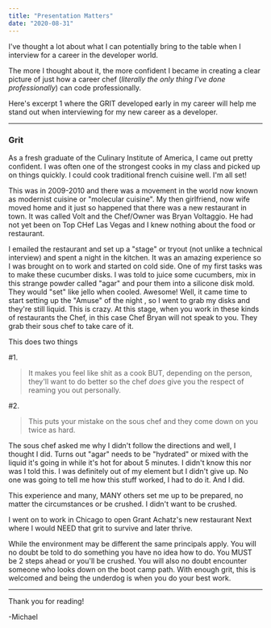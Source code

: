 ```yaml
---
title: "Presentation Matters"
date: "2020-08-31"
---
```


I've thought a lot about what I can potentially bring to the table when I interview for a career in the developer world.

The more I thought about it, the more confident I became in creating a clear picture of just how a career chef (_literally the only thing I've done professionally_) can code professionally.

Here's excerpt 1 where the GRIT developed early in my career will help me stand out when interviewing for my new career as a developer.

---

### Grit

As a fresh graduate of the Culinary Institute of America, I came out pretty confident. I was often one of the strongest cooks in my class and picked up on things quickly. I could cook traditional french cuisine well. I'm all set!

This was in 2009-2010 and there was a movement in the world now known as modernist cuisine or "molecular cuisine". My then girlfriend, now wife moved home and it just so happened that there was a new restaurant in town. It was called Volt and the Chef/Owner was Bryan Voltaggio. He had not yet been on Top CHef Las Vegas and I knew nothing about the food or restaurant.

I emailed the restaurant and set up a "stage" or tryout (not unlike a technical interview) and spent a night in the kitchen. It was an amazing experience so I was brought on to work and started on cold side. One of my first tasks was to make these cucumber disks. I was told to juice some cucumbers, mix in this strange powder called "agar" and pour them into a silicone disk mold. They would "set" like jello when cooled. Awesome!
Well, it came time to start setting up the "Amuse" of the night , so I went to grab my disks and they're still liquid. This is crazy. At this stage, when you work in these kinds of restaurants the Chef, in this case Chef Bryan will not speak to you. They grab their sous chef to take care of it.

This does two things

#1.

> It makes you feel like shit as a cook BUT, depending on the person, they'll want to do better so the chef _does_ give you the
> respect of reaming you out personally.

#2.

> This puts your mistake on the sous chef and they come down on you twice as hard.

The sous chef asked me why I didn't follow the directions and well, I thought I did.
Turns out "agar" needs to be "hydrated" or mixed with the liquid it's going in while it's hot for about 5 minutes. I didn't know this nor was I told this. I was definitely out of my element but I didn't give up. No one was going to tell me how this stuff worked, I had to do it. And I did.

This experience and many, MANY others set me up to be prepared, no matter the circumstances or be crushed. I didn't want to be crushed.

I went on to work in Chicago to open Grant Achatz's new restaurant Next where I would NEED that grit to survive and later thrive.

While the environment may be different the same principals apply.
You will no doubt be told to do something you have no idea how to do. You MUST be 2 steps ahead or you'll be crushed.
You will also no doubt encounter someone who looks down on the boot camp path. With enough grit, this is welcomed and being the underdog is when you do your best work.

---

Thank you for reading!

-Michael
